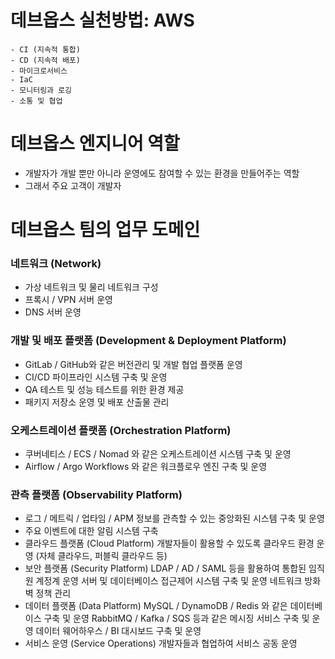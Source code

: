 # 데브옵스 실천방법: AWS
	- CI (지속적 통합)
	- CD (지속적 배포)
	- 마이크로서비스
	- IaC
	- 모니터링과 로깅
	- 소통 및 협업

# 데브옵스 엔지니어 역할
- 개발자가 개발 뿐만 아니라 운영에도 참여할 수 있는 환경을 만들어주는 역할
- 그래서 주요 고객이 개발자

# 데브옵스 팀의 업무 도메인
### 네트워크 (Network) 
- 가상 네트워크 및 물리 네트워크 구성 
- 프록시 / VPN 서버 운영 
- DNS 서버 운영
### 개발 및 배포 플랫폼 (Development & Deployment Platform) 
- GitLab / GitHub와 같은 버전관리 및 개발 협업 플랫폼 운영 
- CI/CD 파이프라인 시스템 구축 및 운영 
- QA 테스트 및 성능 테스트를 위한 환경 제공 
- 패키지 저장소 운영 및 배포 산출물 관리
### 오케스트레이션 플랫폼 (Orchestration Platform) 
- 쿠버네티스 / ECS / Nomad 와 같은 오케스트레이션 시스템 구축 및 운영 
- Airflow / Argo Workflows 와 같은 워크플로우 엔진 구축 및 운영
### 관측 플랫폼 (Observability Platform) 
- 로그 / 메트릭 / 업타임 / APM 정보를 관측할 수 있는 중앙화된 시스템 구축 및 운영 
- 주요 이벤트에 대한 알림 시스템 구축
- 클라우드 플랫폼 (Cloud Platform) 개발자들이 활용할 수 있도록 클라우드 환경 운영 (자체 클라우드, 퍼블릭 클라우드 등)
- 보안 플랫폼 (Security Platform) LDAP / AD / SAML 등을 활용하여 통합된 임직원 계정계 운영 서버 및 데이터베이스 접근제어 시스템 구축 및 운영 네트워크 방화벽 정책 관리
- 데이터 플랫폼 (Data Platform) MySQL / DynamoDB / Redis 와 같은 데이터베이스 구축 및 운영 RabbitMQ / Kafka / SQS 등과 같은 메시징 서비스 구축 및 운영 데이터 웨어하우스 / BI 대시보드 구축 및 운영
- 서비스 운영 (Service Operations) 개발자들과 협업하여 서비스 공동 운영
<!--stackedit_data:
eyJoaXN0b3J5IjpbLTE2Nzg0NTU3ODgsLTIwMTM2ODg3NjYsNj
E1ODE1MTg1XX0=
-->